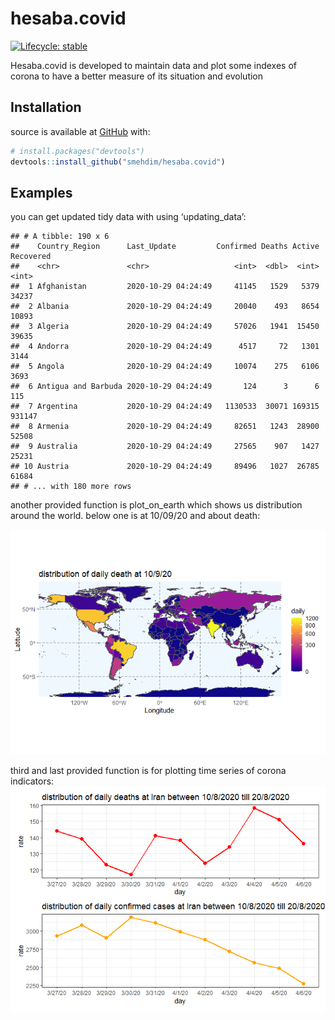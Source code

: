 
# hesaba.covid

<!-- badges: start -->

[![Lifecycle:
stable](https://img.shields.io/badge/lifecycle-stable-brightgreen.svg)](https://www.tidyverse.org/lifecycle/#stable)
<!-- badges: end -->

Hesaba.covid is developed to maintain data and plot some indexes of
corona to have a better measure of its situation and evolution

## Installation

source is available at
[GitHub](https://github.com/smehdim/hesaba.corona) with:

``` r
# install.packages("devtools")
devtools::install_github("smehdim/hesaba.covid")
```

## Examples

you can get updated tidy data with using ‘updating\_data’:

    ## # A tibble: 190 x 6
    ##    Country_Region      Last_Update         Confirmed Deaths Active Recovered
    ##    <chr>               <chr>                   <int>  <dbl>  <int>     <int>
    ##  1 Afghanistan         2020-10-29 04:24:49     41145   1529   5379     34237
    ##  2 Albania             2020-10-29 04:24:49     20040    493   8654     10893
    ##  3 Algeria             2020-10-29 04:24:49     57026   1941  15450     39635
    ##  4 Andorra             2020-10-29 04:24:49      4517     72   1301      3144
    ##  5 Angola              2020-10-29 04:24:49     10074    275   6106      3693
    ##  6 Antigua and Barbuda 2020-10-29 04:24:49       124      3      6       115
    ##  7 Argentina           2020-10-29 04:24:49   1130533  30071 169315    931147
    ##  8 Armenia             2020-10-29 04:24:49     82651   1243  28900     52508
    ##  9 Australia           2020-10-29 04:24:49     27565    907   1427     25231
    ## 10 Austria             2020-10-29 04:24:49     89496   1027  26785     61684
    ## # ... with 180 more rows

another provided function is plot\_on\_earth which shows us distribution
around the world. below one is at 10/09/20 and about death:

![](README_files/figure-gfm/plot_on_earth-1.png)<!-- -->

third and last provided function is for plotting time series of corona
indicators: ![](README_files/figure-gfm/pressure-1.png)<!-- -->
